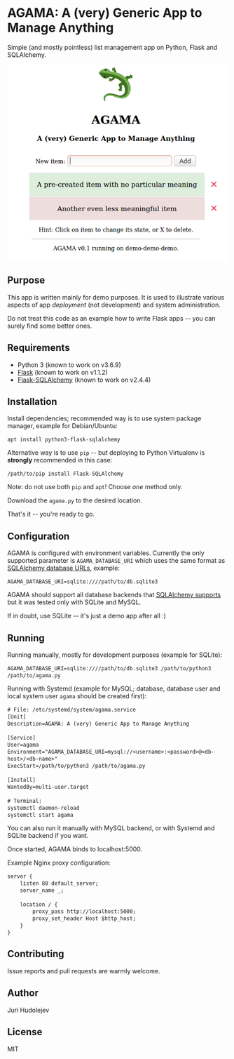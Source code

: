 # AGAMA: A (very) Generic App to Manage Anything

Simple (and mostly pointless) list management app on Python, Flask and
SQLAlchemy.

![Screenshot](./agama-screenshot.png)


## Purpose

This app is written mainly for demo purposes. It is used to illustrate various
aspects of app _deployment_ (not development) and system administration.

Do not treat this code as an example how to write Flask apps -- you can surely
find some better ones.


## Requirements

 - Python 3 (known to work on v3.6.9)
 - [Flask](https://flask.palletsprojects.com/en/1.1.x/)
   (known to work on v1.1.2)
 - [Flask-SQLAlchemy](https://flask-sqlalchemy.palletsprojects.com/en/2.x/)
   (known to work on v2.4.4)


## Installation

Install dependencies; recommended way is to use system package manager, example
for Debian/Ubuntu:

	apt install python3-flask-sqlalchemy

Alternative way is to use `pip` -- but deploying to Python Virtualenv is
**strongly** recommended in this case:

	/path/to/pip install Flask-SQLAlchemy

Note: do not use both `pip` and `apt`! Choose _one_ method only.

Download the `agama.py` to the desired location.

That's it -- you're ready to go.


## Configuration

AGAMA is configured with environment variables. Currently the only supported
parameter is `AGAMA_DATABASE_URI` which uses the same format as
[SQLAlchemy database URLs](https://docs.sqlalchemy.org/en/13/core/engines.html#database-urls),
example:

	AGAMA_DATABASE_URI=sqlite:////path/to/db.sqlite3

AGAMA should support all database backends that
[SQLAlchemy supports](https://docs.sqlalchemy.org/en/13/dialects/index.html#included-dialects)
but it was tested only with SQLite and MySQL.

If in doubt, use SQLite -- it's just a demo app after all :)


## Running

Running manually, mostly for development purposes (example for SQLite):

	AGAMA_DATABASE_URI=sqlite:////path/to/db.sqlite3 /path/to/python3 /path/to/agama.py

Running with Systemd (example for MySQL; database, database user and local
system user `agama` should be created first):

	# File: /etc/systemd/system/agama.service
	[Unit]
	Description=AGAMA: A (very) Generic App to Manage Anything

	[Service]
	User=agama
	Environment="AGAMA_DATABASE_URI=mysql://<username>:<password>@<db-host>/<db-name>"
	ExecStart=/path/to/python3 /path/to/agama.py

	[Install]
	WantedBy=multi-user.target

	# Terminal:
	systemctl daemon-reload
	systemctl start agama


You can also run it manually with MySQL backend, or with Systemd and SQLite
backend if you want.

Once started, AGAMA binds to localhost:5000.

Example Nginx proxy configuration:

	server {
		listen 80 default_server;
		server_name _;

		location / {
			proxy_pass http://localhost:5000;
			proxy_set_header Host $http_host;
		}
	}


## Contributing

Issue reports and pull requests are warmly welcome.


## Author

Juri Hudolejev


## License

MIT

